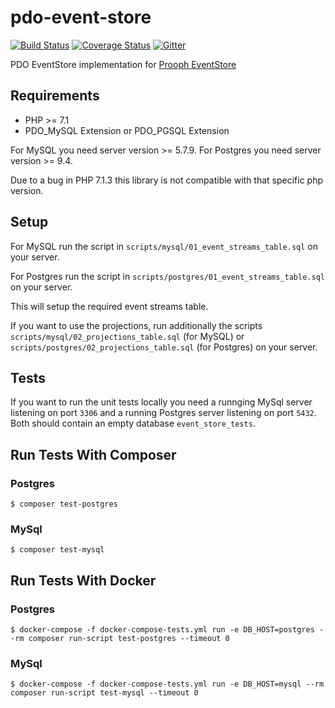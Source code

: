 # pdo-event-store

[![Build Status](https://travis-ci.org/prooph/pdo-event-store.svg?branch=master)](https://travis-ci.org/prooph/pdo-event-store)
[![Coverage Status](https://coveralls.io/repos/prooph/pdo-event-store/badge.svg?branch=master&service=github)](https://coveralls.io/github/prooph/pdo-event-store?branch=master)
[![Gitter](https://badges.gitter.im/Join%20Chat.svg)](https://gitter.im/prooph/improoph)

PDO EventStore implementation for [Prooph EventStore](https://github.com/prooph/event-store)

Requirements
------------

- PHP >= 7.1
- PDO_MySQL Extension or PDO_PGSQL Extension

For MySQL you need server version >= 5.7.9.
For Postgres you need server version >= 9.4.

Due to a bug in PHP 7.1.3 this library is not compatible with that specific php version.

Setup
-----

For MySQL run the script in `scripts/mysql/01_event_streams_table.sql` on your server.

For Postgres run the script in `scripts/postgres/01_event_streams_table.sql` on your server.

This will setup the required event streams table.

If you want to use the projections, run additionally the scripts `scripts/mysql/02_projections_table.sql` (for MySQL)
or `scripts/postgres/02_projections_table.sql` (for Postgres) on your server.

Tests
-----
If you want to run the unit tests locally you need a runnging MySql server listening on port `3306` 
and a running Postgres server listening on port `5432`. Both should contain an empty database `event_store_tests`.

## Run Tests With Composer

### Postgres

`$ composer test-postgres`

### MySql

`$ composer test-mysql`

## Run Tests With Docker

### Postgres

`$ docker-compose -f docker-compose-tests.yml run -e DB_HOST=postgres --rm composer run-script test-postgres --timeout 0`

### MySql

`$ docker-compose -f docker-compose-tests.yml run -e DB_HOST=mysql --rm composer run-script test-mysql --timeout 0`
